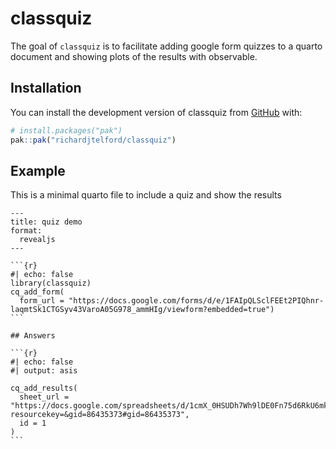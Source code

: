 
# classquiz

<!-- badges: start -->
<!-- badges: end -->

The goal of `classquiz` is to facilitate adding google form quizzes to a quarto document and showing plots of the results with observable.

## Installation

You can install the development version of classquiz from [GitHub](https://github.com/) with:

``` r
# install.packages("pak")
pak::pak("richardjtelford/classquiz")
```

## Example

This is a minimal quarto file to include a quiz and show the results

````
---
title: quiz demo
format: 
  revealjs
---

```{r}
#| echo: false
library(classquiz)
cq_add_form(
  form_url = "https://docs.google.com/forms/d/e/1FAIpQLSclFEEt2PIQhnr-laqmtSk1CTGSyv43VaroA05G978_ammHIg/viewform?embedded=true")
```

## Answers

```{r}
#| echo: false
#| output: asis

cq_add_results(
  sheet_url = "https://docs.google.com/spreadsheets/d/1cmX_0HSUDh7Wh9lDE0Fn75d6RkU6mkI15SpdcKh7px4/edit?resourcekey=&gid=86435373#gid=86435373",
  id = 1
)
```

````



